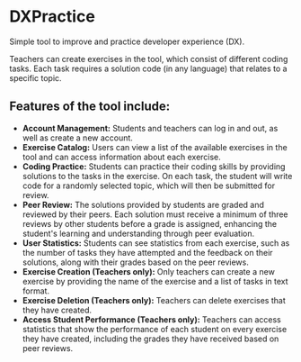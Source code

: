 # DXPractice
Simple tool to improve and practice developer experience (DX). 

Teachers can create exercises in the tool, which consist of different coding tasks. Each task requires a solution code (in any language) that relates to a specific topic.

## Features of the tool include:

- **Account Management:** Students and teachers can log in and out, as well as create a new account.
- **Exercise Catalog:** Users can view a list of the available exercises in the tool and can access information about each exercise.
- **Coding Practice:** Students can practice their coding skills by providing solutions to the tasks in the exercise. On each task, the student will write code for a randomly selected topic, which will then be submitted for review.
- **Peer Review:** The solutions provided by students are graded and reviewed by their peers. Each solution must receive a minimum of three reviews by other students before a grade is assigned, enhancing the student's learning and understanding through peer evaluation.
- **User Statistics:** Students can see statistics from each exercise, such as the number of tasks they have attempted and the feedback on their solutions, along with their grades based on the peer reviews.
- **Exercise Creation (Teachers only):** Only teachers can create a new exercise by providing the name of the exercise and a list of tasks in text format.
- **Exercise Deletion (Teachers only):** Teachers can delete exercises that they have created.
- **Access Student Performance (Teachers only):** Teachers can access statistics that show the performance of each student on every exercise they have created, including the grades they have received based on peer reviews.
